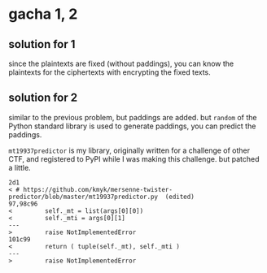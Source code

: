 # gacha 1, 2

## solution for 1

since the plaintexts are fixed (without paddings), you can know the plaintexts for the ciphertexts with encrypting the fixed texts.

## solution for 2

similar to the previous problem, but paddings are added.
but `random` of the Python standard library is used to generate paddings, you can predict the paddings.

`mt19937predictor` is my library, originally written for a challenge of other CTF, and registered to PyPI while I was making this challenge. but patched a little.

```
2d1
< # https://github.com/kmyk/mersenne-twister-predictor/blob/master/mt19937predictor.py  (edited)
97,98c96
<         self._mt = list(args[0][0])
<         self._mti = args[0][1]
---
>         raise NotImplementedError
101c99
<         return ( tuple(self._mt), self._mti )
---
>         raise NotImplementedError
```
